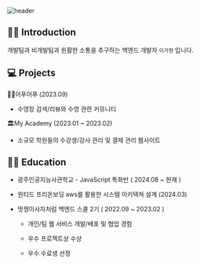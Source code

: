 
![header](https://capsule-render.vercel.app/api?type=wave&color=FFD700&height=200&section=header&text=ka_hyun&animation=scaleIn&fontSize=60&fontAlignY=40)


## 👩‍💻 Introduction
개발팀과 비개발팀과 원활한 소통을 추구하는 백엔드 개발자 `이가현` 입니다.


## 💻 Projects

🏊‍♀️어푸어푸 (2023.09)
* 수영장 검색/리뷰와 수영 관련 커뮤니티 

🏛My Academy (2023.01 ~ 2023.02)
* 소규모 학원들의 수강생/강사 관리 및 결제 관리 웹사이트 


## 🏃‍♂️ Education

* 광주인공지능사관학교 - JavaScript 특화반 ( 2024.08 ~ 현재 )

* 원티드 프리온보딩 aws를 활용한 시스템 아키텍쳐 설계 (2024.03) 

* 멋쟁이사자처럼 백엔드 스쿨 2기 ( 2022.09 ~ 2023.02 )

	- 개인/팀 웹 서비스 개발/배포 및 협업 경험

  - 우수 프로젝트상 수상
  - 우수 수료생 선정
